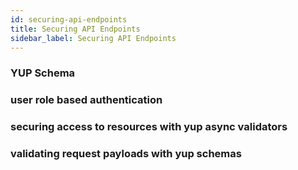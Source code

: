 ```yaml
---
id: securing-api-endpoints
title: Securing API Endpoints
sidebar_label: Securing API Endpoints
---
```


### YUP Schema

### user role based authentication

### securing access to resources with yup async validators

### validating request payloads with yup schemas
